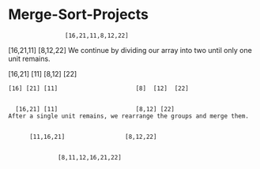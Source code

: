 # Merge-Sort-Projects








                    [16,21,11,8,12,22]
                      
   
   [16,21,11]                                 [8,12,22]                 We continue by dividing our array into two until only one unit remains.


[16,21]    [11]                         [8,12]            [22]


    [16] [21] [11]                      [8]  [12]  [22]


      [16,21] [11]                      [8,12] [22]                      After a single unit remains, we rearrange the groups and merge them.


          [11,16,21]                 [8,12,22]


                  [8,11,12,16,21,22]


